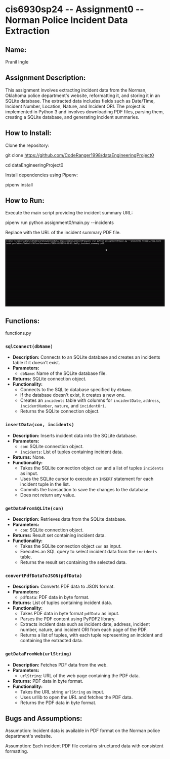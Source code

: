 # cis6930sp24 -- Assignment0 -- Norman Police Incident Data Extraction

## Name:
Pranil Ingle

## Assignment Description:
This assignment involves extracting incident data from the Norman, Oklahoma police department's website, reformatting it, and storing it in an SQLite database. The extracted data includes fields such as Date/Time, Incident Number, Location, Nature, and Incident ORI. The project is implemented in Python 3 and involves downloading PDF files, parsing them, creating a SQLite database, and generating incident summaries.

## How to Install:
Clone the repository:

git clone https://github.com/CodeRanger1998/dataEngineeringProject0

cd dataEngineeringProject0

Install dependencies using Pipenv:

pipenv install

## How to Run:

Execute the main script providing the incident summary URL:

pipenv run python assignment0/main.py --incidents <url>

Replace <url> with the URL of the incident summary PDF file.

![alt text](https://github.com/CodeRanger1998/dataEngineeringProject0/blob/main/resources/dataengineeringanimation.gif "Example run gif")

## Functions:

functions.py

### `sqlConnect(dbName)`
- **Description:** Connects to an SQLite database and creates an incidents table if it doesn't exist.
- **Parameters:**
  - `dbName`: Name of the SQLite database file.
- **Returns:** SQLite connection object.
- **Functionality:**
  - Connects to the SQLite database specified by `dbName`.
  - If the database doesn't exist, it creates a new one.
  - Creates an `incidents` table with columns for `incidentDate`, `address`, `incidentNumber`, `nature`, and `incidentOri`.
  - Returns the SQLite connection object.

### `insertData(con, incidents)`
- **Description:** Inserts incident data into the SQLite database.
- **Parameters:**
  - `con`: SQLite connection object.
  - `incidents`: List of tuples containing incident data.
- **Returns:** None.
- **Functionality:**
  - Takes the SQLite connection object `con` and a list of tuples `incidents` as input.
  - Uses the SQLite cursor to execute an `INSERT` statement for each incident tuple in the list.
  - Commits the transaction to save the changes to the database.
  - Does not return any value.

### `getDataFromSQLite(con)`
- **Description:** Retrieves data from the SQLite database.
- **Parameters:**
  - `con`: SQLite connection object.
- **Returns:** Result set containing incident data.
- **Functionality:**
  - Takes the SQLite connection object `con` as input.
  - Executes an SQL query to select incident data from the `incidents` table.
  - Returns the result set containing the selected data.

### `convertPdfDataToJSON(pdfData)`
- **Description:** Converts PDF data to JSON format.
- **Parameters:**
  - `pdfData`: PDF data in byte format.
- **Returns:** List of tuples containing incident data.
- **Functionality:**
  - Takes PDF data in byte format `pdfData` as input.
  - Parses the PDF content using PyPDF2 library.
  - Extracts incident data such as incident date, address, incident number, nature, and incident ORI from each page of the PDF.
  - Returns a list of tuples, with each tuple representing an incident and containing the extracted data.

### `getDataFromWeb(urlString)`
- **Description:** Fetches PDF data from the web.
- **Parameters:**
  - `urlString`: URL of the web page containing the PDF data.
- **Returns:** PDF data in byte format.
- **Functionality:**
  - Takes the URL string `urlString` as input.
  - Uses urllib to open the URL and fetches the PDF data.
  - Returns the PDF data in byte format.

## Bugs and Assumptions:

Assumption: Incident data is available in PDF format on the Norman police department's website.

Assumption: Each incident PDF file contains structured data with consistent formatting.